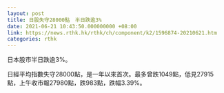```yaml
---
layout: post
title: 日股失守28000點　半日跌逾3%
date: 2021-06-21 10:43:50.000000000 +08:00
link: https://news.rthk.hk/rthk/ch/component/k2/1596874-20210621.htm
categories: rthk
---
```


日本股市半日跌逾3%。

日經平均指數失守28000點，是一年以來首次。最多曾跌1049點，低見27915點，上午收市報27980點，跌983點，跌幅3.39%。

